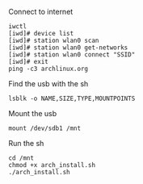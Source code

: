 Connect to internet
```shell
iwctl
[iwd]# device list
[iwd]# station wlan0 scan
[iwd]# station wlan0 get-networks
[iwd]# station wlan0 connect "SSID"
[iwd]# exit
ping -c3 archlinux.org
```
Find the usb with the sh
```shell
lsblk -o NAME,SIZE,TYPE,MOUNTPOINTS
```

Mount the usb
```shell
mount /dev/sdb1 /mnt
```

Run the sh
```shell
cd /mnt
chmod +x arch_install.sh
./arch_install.sh
```